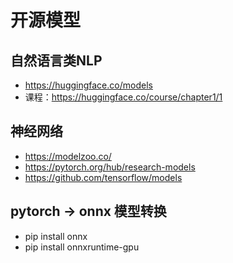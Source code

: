# 开源模型

## 自然语言类NLP
- https://huggingface.co/models
- 课程：https://huggingface.co/course/chapter1/1

## 神经网络
- https://modelzoo.co/
- https://pytorch.org/hub/research-models
- https://github.com/tensorflow/models


## pytorch -> onnx 模型转换
- pip install onnx
- pip install onnxruntime-gpu
